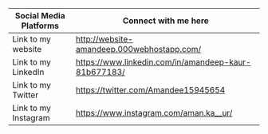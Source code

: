 Social Media Platforms | Connect with me here
------------ | -------------
Link to my website| http://website-amandeep.000webhostapp.com/ 
Link to my LinkedIn | https://www.linkedin.com/in/amandeep-kaur-81b677183/
Link to my Twitter | https://twitter.com/Amandee15945654
Link to my Instagram | https://www.instagram.com/aman.ka__ur/


